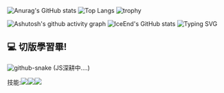![Anurag's GitHub stats](https://github-readme-stats.vercel.app/api?username=EricChung1024)
![Top Langs](https://github-readme-stats.vercel.app/api/top-langs/?username=EricChung1024)
![trophy](https://github-profile-trophy.vercel.app/?username=EricChung1024)

![Ashutosh's github activity graph](https://github-readme-activity-graph.vercel.app/graph?username=EricChung1024)
![IceEnd's GitHub stats](https://github-immortality.vercel.app/api?username=EricChung1024)
![Typing SVG](https://readme-typing-svg.demolab.com/?lines=意志會帶你突破重圍!!!!!)



## 💻 切版學習畢!
<picture>
  <source media="(prefers-color-scheme: light)" srcset="https://github.com/EricChung1024/growth/blob/main/.github/github-snake.svg" />
  <source media="(prefers-color-scheme: dark)" srcset="https://github.com/EricChung1024/growth/blob/main/.github/github-snake.svg" />
  <img alt="github-snake" src="https://github.com/EricChung1024/growth/blob/main/.github/github-snake.svg" />
</picture>
(JS深耕中....)

技能:<img src="https://img.shields.io/badge/-HTML5-E34F26?style=flat-square&logo=html5&logoColor=white" /><img src="https://img.shields.io/badge/-CSS3-1572B6?style=flat-square&logo=css3" /><img src="https://img.shields.io/badge/-JavaScript-oringe?style=flat-square&logo=javascript" />
